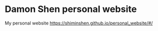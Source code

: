 Damon Shen personal website
===

My personal website https://shiminshen.github.io/personal_website/#/
